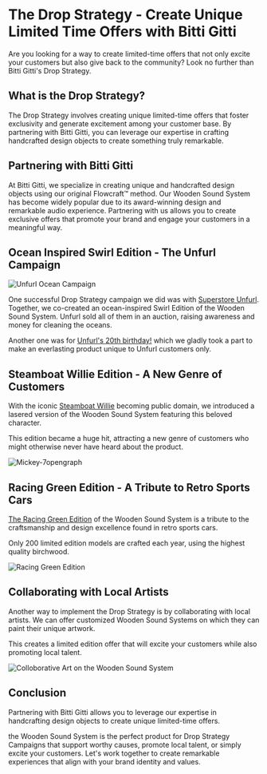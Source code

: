 # The Drop Strategy - Create Unique Limited Time Offers with Bitti Gitti

Are you looking for a way to create limited-time offers that not only excite your customers but also give back to the community? Look no further than Bitti Gitti's Drop Strategy.


## What is the Drop Strategy?

The Drop Strategy involves creating unique limited-time offers that foster exclusivity and generate excitement among your customer base. By partnering with Bitti Gitti, you can leverage our expertise in crafting handcrafted design objects to create something truly remarkable.

## Partnering with Bitti Gitti

At Bitti Gitti, we specialize in creating unique and handcrafted design objects using our original Flowcraft™ method. Our Wooden Sound System has become widely popular due to its award-winning design and remarkable audio experience. Partnering with us allows you to create exclusive offers that promote your brand and engage your customers in a meaningful way.

## Ocean Inspired Swirl Edition - The Unfurl Campaign

![Unfurl Ocean Campaign](https://uploads-ssl.webflow.com/559eddcb7587975b596aa69a/668fc9f162f2c04f32c286d6_Screenshot%202024-07-11%20150218.png)

One successful Drop Strategy campaign we did was with [Superstore Unfurl](https://www.bitti-gitti.com/super-store/unfurl). Together, we co-created an ocean-inspired Swirl Edition of the Wooden Sound System. Unfurl sold all of them in an auction, raising awareness and money for cleaning the oceans.

Another one was for [Unfurl's 20th birthday!](https://www.facebook.com/story.php/?story_fbid=962824735845116&id=100063527952659&paipv=0&eav=Afb1dTEVf3aj2ybQclsujZss6P5ehCzHp1EaQxcPPe9aSmwoFTC5iaBcBGsdHvr_bCc&_rdr) which we gladly took a part to make an everlasting product unique to Unfurl customers only.

## Steamboat Willie Edition - A New Genre of Customers

With the iconic [Steamboat Willie](https://www.bitti-gitti.com/products/steamboat-soundsystem) becoming public domain, we introduced a lasered version of the Wooden Sound System featuring this beloved character.

This edition became a huge hit, attracting a new genre of customers who might otherwise never have heard about the product.

![Mickey-7opengraph](https://cdn.prod.website-files.com/577fb500e970a606264913c7/6596c8b5ae2e1e0a47dad616_Mickey-7opengraph.jpg)

## Racing Green Edition - A Tribute to Retro Sports Cars

[The Racing Green Edition](https://www.bitti-gitti.com/lovely/racing-green-tws) of the Wooden Sound System is a tribute to the craftsmanship and design excellence found in retro sports cars. 

Only 200 limited edition models are crafted each year, using the highest quality birchwood.

![Racing Green Edition](https://cdn.prod.website-files.com/6202ac1b2e651ed862489cc3/6481caef5635632a9a836443_Racer-06.jpg)

## Collaborating with Local Artists

Another way to implement the Drop Strategy is by collaborating with local artists. We can offer customized Wooden Sound Systems on which they can paint their unique artwork.

This creates a limited edition offer that will excite your customers while also promoting local talent.

![Colloborative Art on the Wooden Sound System](https://uploads-ssl.webflow.com/559eddcb7587975b596aa69a/668fcc226c773ff995f38669_33.jpg)

## Conclusion

Partnering with Bitti Gitti allows you to leverage our expertise in handcrafting design objects to create unique limited-time offers.

the Wooden Sound System is the perfect product for Drop Strategy Campaigns that support worthy causes, promote local talent, or simply excite your customers. Let's work together to create remarkable experiences that align with your brand identity and values.
